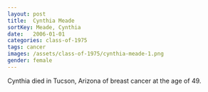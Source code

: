```yaml
---
layout: post
title:  Cynthia Meade
sortKey: Meade, Cynthia
date:   2006-01-01
categories: class-of-1975
tags: cancer
images: /assets/class-of-1975/cynthia-meade-1.png
gender: female
---
```

Cynthia died in Tucson, Arizona of breast cancer at the age of 49.
